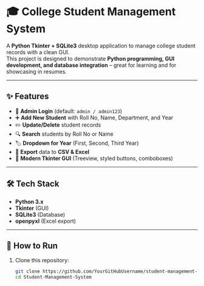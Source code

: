 # 🎓 College Student Management System  

A **Python Tkinter + SQLite3** desktop application to manage college student records with a clean GUI.  
This project is designed to demonstrate **Python programming, GUI development, and database integration** – great for learning and for showcasing in resumes.  

---

## ✨ Features  

- 🔑 **Admin Login** (default: `admin / admin123`)  
- ➕ **Add New Student** with Roll No, Name, Department, and Year  
- ✏️ **Update/Delete** student records  
- 🔍 **Search** students by Roll No or Name  
- 🏷 **Dropdown for Year** (First, Second, Third Year)  
- 📂 **Export** data to **CSV & Excel**  
- 🎨 **Modern Tkinter GUI** (Treeview, styled buttons, comboboxes)  

---

## 🛠 Tech Stack  

- **Python 3.x**  
- **Tkinter** (GUI)  
- **SQLite3** (Database)  
- **openpyxl** (Excel export)  

---

## 🚀 How to Run  

1. Clone this repository:  
   ```bash
   git clone https://github.com/YourGitHubUsername/student-management-system.git
   cd Student-Management-System
